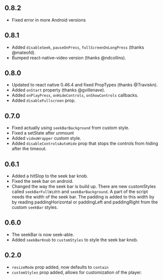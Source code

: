 ## 0.8.2
 - Fixed error in more Android versions

## 0.8.1
 - Added `disableSeek`, `pauseOnPress`, `fullScreenOnLongPress` (thanks @mateofd).
 - Bumped react-native-video version (thanks @ndcollins).

## 0.8.0
 - Updated to react native 0.46.4 and fixed PropTypes (thanks @Traviskn).
 - Added `onStart` property (thanks @gvillenave).
 - Added `onPlayPress`, `onHideControls`, `onShowControls` callbacks.
 - Added `disableFullscreen` prop.

## 0.7.0
 - Fixed actually using `seekBarBackground` from custom style.
 - Fixed a setState after unmount
 - Added `videoWrapper` custom style.
 - Added `disableControlsAutoHide` prop that stops the controls from hiding after the timeout.

## 0.6.1
 - Added a hitSlop to the seek bar knob.
 - Fixed the seek bar on android.
 - Changed the way the seek bar is build up. There are new customStyles called `seekBarFullWidth`
   and `seekBarBackground`. A part of the script needs the width of the seek bar. The padding is
   added to this width by by reading paddingHorizontal or paddingLeft and paddingRight from the
   custom `seekBar` styles.

## 0.6.0
 - The seekBar is now seek-able.
 - Added `seekBarKnob` to `customStyles` to style the seek bar knob.

## 0.2.0

 - `resizeMode` prop added, now defaults to `contain`
 - `customStyles` prop added, allows for customization of the player.
